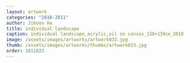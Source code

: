 ```yaml
---
layout: artwork
categories: "2010-2011"
author: Jihoon Ha
title: individual landscape
caption: individual landscape_acrylic,oil on canvas_150×150㎝_2010
image: /assets/images/artworks/artwork033.jpg
thumb: /assets/images/artworks/thumbs/artwork033.jpg
order: 1011023
---
```

